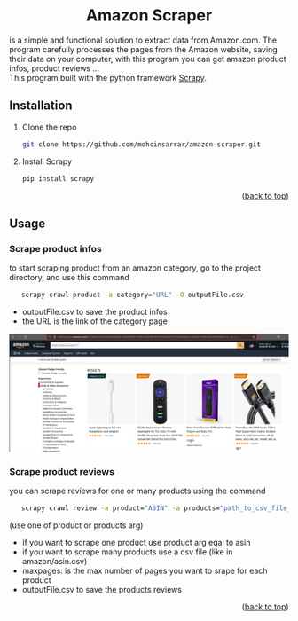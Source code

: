 <div id="top"></div>
<div align="center">
  <h1 align="center">Amazon Scraper</h1>
</div>

is a simple and functional solution to extract data from Amazon.com. The program carefully processes the pages from the Amazon website, saving their data on your computer, with this program you can get amazon product infos, product reviews ...
<br>This program built with the python framework <a href="https://scrapy.org/">Scrapy</a>.

<!-- GETTING STARTED -->
## Installation

1. Clone the repo
   ```sh
   git clone https://github.com/mohcinsarrar/amazon-scraper.git
   ```
2. Install Scrapy
   ```sh
   pip install scrapy
   ```

<p align="right">(<a href="#top">back to top</a>)</p>

<!-- USAGE EXAMPLES -->
## Usage

### Scrape product infos
to start scraping product from an amazon category, go to the project directory, and use this command
  ```sh
     scrapy crawl product -a category="URL" -O outputFile.csv
  ```
- outputFile.csv to save the product infos
- the URL is the link of the category page
<img src="./images/category.png">

### Scrape product reviews
you can scrape reviews for one or many products using the command
  ```sh
     scrapy crawl review -a product="ASIN" -a products="path_to_csv_file_of_asin" -a maxpages=nbr -O outputFile.csv
  ```
(use one of product or products arg)
- if you want to scrape one product use product arg eqal to asin
- if you want to scrape many products use a csv file (like in amazon/asin.csv)
- maxpages: is the max number of pages you want to srape for each product
- outputFile.csv to save the products reviews

<p align="right">(<a href="#top">back to top</a>)</p>
